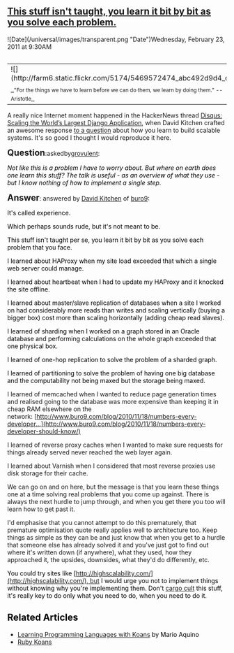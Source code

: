 ## [This stuff isn't taught, you learn it bit by bit as you solve each problem.](/blog/2011/2/23/this-stuff-isnt-taught-you-learn-it-bit-by-bit-as-you-solve.html)

<div class="journal-entry-tag journal-entry-tag-post-title"><span class="posted-on">![Date](/universal/images/transparent.png "Date")Wednesday, February 23, 2011 at 9:30AM</span></div>

<div class="body">

<table width="175" align="RIGHT">

<tbody>

<tr>

<td>![](http://farm6.static.flickr.com/5174/5469572474_abc492d9d4_o.jpg)</td>

</tr>

<tr>

<td>_<span style="font-size: 75%;">"For the things we have to learn before we can do them, we learn by doing them." -- Aristotle</span>_</td>

</tr>

</tbody>

</table>

A really nice Internet moment happened in the HackerNews thread [Disqus: Scaling the World’s Largest Django Application](http://apps.ycombinator.com/item?id=2249526), when David Kitchen crafted an awesome response [to a question](http://apps.ycombinator.com/item?id=2249657) about how you learn to build scalable systems. It's so good I thought I would reproduce it here.

**<span style="font-size: 140%;">Question</span>**:askedby[grovulent](http://apps.ycombinator.com/user?id=grovulent):

_<span style="color: #000000;">Not like this is a problem I have to worry about. But where on earth does one learn this stuff? </span><span style="color: #000000;">The talk is useful - as an overview of what they use - but I know nothing of how to implement a single step.</span>_

**<span style="font-size: 140%;">Answer</span>**: answered by [David Kitchen](http://apps.ycombinator.com/user?id=buro9) of [buro9](http://www.hackernewsers.com/users/buro9.html):

<span style="color: #000000;">It's called experience.</span> 

<span style="color: #000000;">Which perhaps sounds rude, but it's not meant to be.</span>

<span style="color: #000000;"></span>

<span style="color: #000000;">This stuff isn't taught per se, you learn it bit by bit as you solve each problem that you face.</span>

<span style="color: #000000;"></span>

<span style="color: #000000;">I learned about HAProxy when my site load exceeded that which a single web server could manage.</span>

<span style="color: #000000;"></span>

<span style="color: #000000;">I learned about heartbeat when I had to update my HAProxy and it knocked the site offline.</span>

<span style="color: #000000;"></span>

<span style="color: #000000;">I learned about master/slave replication of databases when a site I worked on had considerably more reads than writes and scaling vertically (buying a bigger box) cost more than scaling horizontally (adding cheap read slaves).</span>

<span style="color: #000000;"></span>

<span style="color: #000000;">I learned of sharding when I worked on a graph stored in an Oracle database and performing calculations on the whole graph exceeded that one physical box.</span>

<span style="color: #000000;"></span>

<span style="color: #000000;">I learned of one-hop replication to solve the problem of a sharded graph.</span>

<span style="color: #000000;"></span>

<span style="color: #000000;">I learned of partitioning to solve the problem of having one big database and the computability not being maxed but the storage being maxed.</span>

<span style="color: #000000;"></span>

I learned of memcached when I wanted to reduce page generation times and realised going to the database was more expensive than keeping it in cheap RAM elsewhere on the network: [http://www.buro9.com/blog/2010/11/18/numbers-every-developer...](http://www.buro9.com/blog/2010/11/18/numbers-every-developer-should-know/)

I learned of reverse proxy caches when I wanted to make sure requests for things already served never reached the web layer again.

I learned about Varnish when I considered that most reverse proxies use disk storage for their cache.

We can go on and on here, but the message is that you learn these things one at a time solving real problems that you come up against. There is always the next hurdle to jump through, and when you get there you too will learn how to get past it.

I'd emphasise that you cannot attempt to do this prematurely, that premature optimisation quote really applies well to architecture too. Keep things as simple as they can be and just know that when you get to a hurdle that someone else has already solved it and you've just got to find out where it's written down (if anywhere), what they used, how they approached it, the upsides, downsides, what they'd do differently, etc. 

<span style="color: #000000;">You could try sites like [http://highscalability.com/](http://highscalability.com/), but I would urge you not to implement things without knowing why you're implementing them. Don't [cargo cult](http://en.wikipedia.org/wiki/Cargo_cult) this stuff, it's really key to do only what you need to do, when you need to do it.</span>

## <span style="color: #000000;">Related Articles</span>

*   <span style="color: #000000;">[Learning Programming Languages with Koans](http://sett.ociweb.com/sett/settJan2011.html) by Mario Aquino</span>
*   <span style="color: #000000;">[Ruby Koans](http://www.rubykoans.com/)</span>

</div>